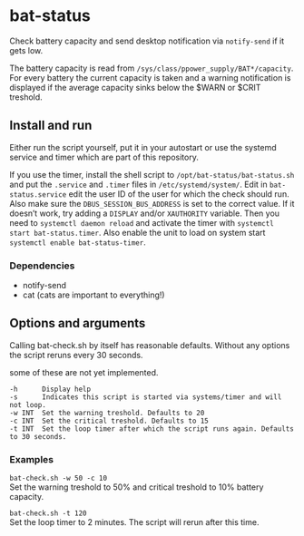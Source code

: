 # bat-status
Check battery capacity and send desktop notification via `notify-send`
if it gets low.

The battery capacity is read from `/sys/class/ppower_supply/BAT*/capacity`.
For every battery the current capacity is taken and a warning notification
is displayed if the average capacity sinks below the $WARN or $CRIT treshold.

## Install and run

Either run the script yourself, put it in your autostart or use the systemd
service and timer which are part of this repository.

If you use the timer, install the shell script to `/opt/bat-status/bat-status.sh`
and put the `.service` and `.timer` files in `/etc/systemd/system/`.
Edit in `bat-status.service` edit the user ID of the user for which the check
should run. Also make sure the `DBUS_SESSION_BUS_ADDRESS` is set to the correct
value. If it doesn’t work, try adding a `DISPLAY` and/or `XAUTHORITY` variable.
Then you need to `systemctl daemon reload` and activate the timer with
`systemctl start bat-status.timer`. Also enable the unit to load on system start
`systemctl enable bat-status-timer`.

### Dependencies

* notify-send
* cat (cats are important to everything!)


## Options and arguments

Calling bat-check.sh by itself has reasonable defaults. Without any options
the script reruns every 30 seconds.

some of these are not yet implemented.

```
-h      Display help
-s      Indicates this script is started via systems/timer and will not loop.
-w INT  Set the warning treshold. Defaults to 20
-c INT  Set the critical treshold. Defaults to 15
-t INT  Set the loop timer after which the script runs again. Defaults to 30 seconds.
```


### Examples

`bat-check.sh -w 50 -c 10`  
Set the warning treshold to 50% and critical treshold to 10% battery capacity.

`bat-check.sh -t 120`  
Set the loop timer to 2 minutes. The script will rerun after this time.
